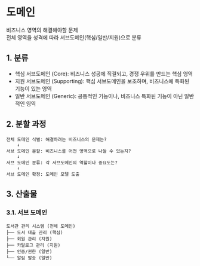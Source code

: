 # 도메인
비즈니스 영역의 해결해야할 문제  
전체 영역을 성격에 따라 서브도메인(핵심/일반/지원)으로 분류

## 1. 분류
- 핵심 서브도메인 (Core): 비즈니스 성공에 직결되고, 경쟁 우위를 만드는 핵심 영역  
- 지원 서브도메인 (Supporting): 핵심 서브도메인을 보조하며, 비즈니스에 특화된 기능이 있는 영역
- 일반 서브도메인 (Generic): 공통적인 기능이나, 비즈니스 특화된 기능이 아닌 일반적인 영역


## 2. 분할 과정
```
전체 도메인 식별: 해결하려는 비즈니스의 문제는?
    ↓
서브 도메인 분할: 비즈니스를 어떤 영역으로 나눌 수 있는지?
    ↓
서브 도메인 분류: 각 서브도메인의 역할이나 중요도는?
    ↓
서브 도메인 확정: 도메인 모델 도출
```


## 3. 산출물
### 3.1. 서브 도메인
```
도서관 관리 시스템 (전체 도메인)
├── 도서 대출 관리 (핵심)
├── 회원 관리 (지원)
├── 카탈로그 관리 (지원)
├── 인증/권한 (일반)
└── 알림 발송 (일반)
```
